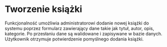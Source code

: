 # Tworzenie książki

Funkcjonalność umożliwia administratorowi dodanie nowej książki do systemu poprzez formularz zawierający dane takie jak tytuł, autor, opis, kategorie. Po przesłaniu dane są walidowane i zapisywane w bazie danych. Użytkownik otrzymuje potwierdzenie pomyślnego dodania książki.
